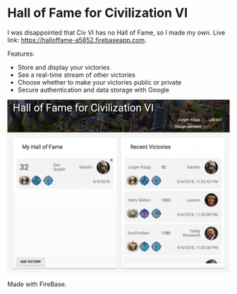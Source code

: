 # Hall of Fame for Civilization VI

I was disappointed that Civ VI has no Hall of Fame, so I made my own. Live link: https://halloffame-a5852.firebaseapp.com.

Features:
- Store and display your victories
- See a real-time stream of other victories
- Choose whether to make your victories public or private
- Secure authentication and data storage with Google

![](screenshot.png)

Made with FireBase.